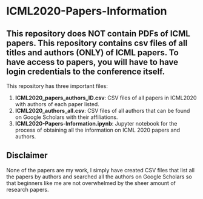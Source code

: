 # ICML2020-Papers-Information

## This repository does NOT contain PDFs of ICML papers. This repository contains csv files of all titles and authors (ONLY) of ICML papers. To have access to papers, you will have to have login credentials to the conference itself.

This repository has three important files:
1. **ICML2020_papers_authors_ID.csv**: CSV files of all papers in ICML2020 with authors of each paper listed.
2. **ICML2020_authors_all.csv**: CSV files of all authors that can be found on Google Scholars with their affiliations.
3. **ICML2020-Papers-Information.ipynb**: Jupyter notebook for the process of obtaining all the information on ICML 2020 papers and authors.


## Disclaimer
None of the papers are my work, I simply have created CSV files that list all the papers by authors and searched all the authors on Google Scholars so that beginners like me are not overwhelmed by the sheer amount of research papers.
